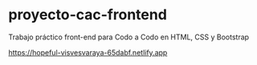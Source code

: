 # proyecto-cac-frontend
Trabajo práctico front-end para Codo a Codo en HTML, CSS y Bootstrap

https://hopeful-visvesvaraya-65dabf.netlify.app
